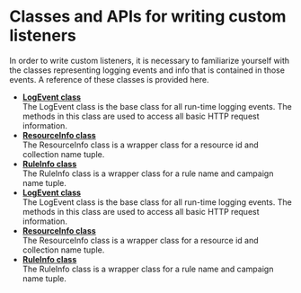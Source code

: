 # Classes and APIs for writing custom listeners

In order to write custom listeners, it is necessary to familiarize yourself with the classes representing logging events and info that is contained in those events. A reference of these classes is provided here.

-   **[LogEvent class](pzn_logevent_class.md)**  
The LogEvent class is the base class for all run-time logging events. The methods in this class are used to access all basic HTTP request information.
-   **[ResourceInfo class](pzn_resourceinfo_class.md)**  
The ResourceInfo class is a wrapper class for a resource id and collection name tuple.
-   **[RuleInfo class](pzn_ruleinfo_class.md)**  
The RuleInfo class is a wrapper class for a rule name and campaign name tuple.
-   **[LogEvent class](../pzn/pzn_logevent_class.md)**  
The LogEvent class is the base class for all run-time logging events. The methods in this class are used to access all basic HTTP request information.
-   **[ResourceInfo class](pzn_resourceinfo_class.md)**  
The ResourceInfo class is a wrapper class for a resource id and collection name tuple.
-   **[RuleInfo class](pzn_ruleinfo_class.md)**  
The RuleInfo class is a wrapper class for a rule name and campaign name tuple.


